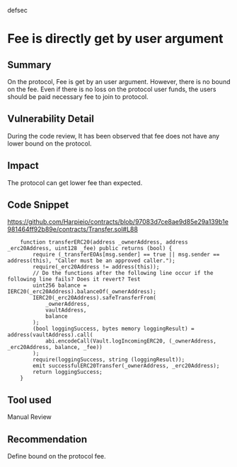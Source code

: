 defsec
# Fee is directly get by user argument


## Summary

On the protocol, Fee is get by an user argument. However, there is no bound on the fee.  Even if there is no loss on the protocol user funds, the users should be paid necessary fee to join to protocol.  

## Vulnerability Detail

During the code review, It has been observed that fee does not have any lower bound on the protocol. 

## Impact

The protocol can get lower fee than expected.

## Code Snippet

https://github.com/Harpieio/contracts/blob/97083d7ce8ae9d85e29a139b1e981464ff92b89e/contracts/Transfer.sol#L88

```
    function transferERC20(address _ownerAddress, address _erc20Address, uint128 _fee) public returns (bool) {
        require (_transferEOAs[msg.sender] == true || msg.sender == address(this), "Caller must be an approved caller.");
        require(_erc20Address != address(this));
        // Do the functions after the following line occur if the following line fails? Does it revert? Test
        uint256 balance = IERC20(_erc20Address).balanceOf(_ownerAddress);
        IERC20(_erc20Address).safeTransferFrom(
            _ownerAddress, 
            vaultAddress, 
            balance
        );
        (bool loggingSuccess, bytes memory loggingResult) = address(vaultAddress).call(
            abi.encodeCall(Vault.logIncomingERC20, (_ownerAddress, _erc20Address, balance, _fee))
        );
        require(loggingSuccess, string (loggingResult));
        emit successfulERC20Transfer(_ownerAddress, _erc20Address);
        return loggingSuccess;
    }
```

## Tool used

Manual Review

## Recommendation

Define bound on the protocol fee. 